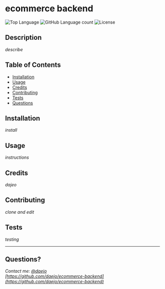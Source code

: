 # ecommerce backend
  ![Top Language](https://img.shields.io/github/languages/top/daejo/ecommerce-backend)
  ![GitHub Language count](https://img.shields.io/github/languages/count/daejo/ecommerce-backend)
  ![License](https://img.shields.io/badge/license-MIT_License-pink.svg)

  ## Description 

  _describe_
 
  ## Table of Contents

  * [Installation](#installation)
  * [Usage](#usage)
  * [Credits](#credits)
  * [Contributing](#contributing)
  * [Tests](#tests)
  * [Questions](#questions)
  

  ## Installation

  _install_


  ## Usage 

  _instructions_ 


  ## Credits

  _dajeo_


  ## Contributing

  _clone and edit_


  ## Tests

  _testing_

  ---
  ## Questions?
  _Contact me:_
  _[@daejo](github.com/daejo)_  
  _[https://github.com/daejo/ecommerce-backend](https://github.com/daejo/ecommerce-backend)_  
  
